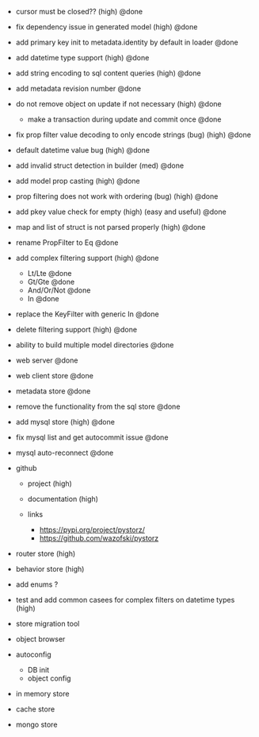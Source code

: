 - cursor must be closed?? (high) @done
- fix dependency issue in generated model (high) @done
- add primary key init to metadata.identity by default in loader @done
- add datetime type support (high) @done
- add string encoding to sql content queries (high) @done
- add metadata revision number @done
- do not remove object on update if not necessary (high) @done
    - make a transaction during update and commit once @done
- fix prop filter value decoding to only encode strings (bug) (high) @done
- default datetime value bug (high) @done
- add invalid struct detection in builder (med) @done
- add model prop casting (high) @done
- prop filtering does not work with ordering (bug) (high) @done
- add pkey value check for empty (high) (easy and useful) @done
- map and list of struct is not parsed properly (high) @done
- rename PropFilter to Eq @done
- add complex filtering support (high) @done
    - Lt/Lte @done
    - Gt/Gte @done
    - And/Or/Not @done
    - In @done
- replace the KeyFilter with generic In @done
- delete filtering support (high) @done
- ability to build multiple model directories @done
- web server @done
- web client store @done
- metadata store @done
- remove the functionality from the sql store @done
- add mysql store (high) @done
- fix mysql list and get autocommit issue @done
- mysql auto-reconnect @done

- github
    - project (high)
    - documentation (high)

    - links
        - https://pypi.org/project/pystorz/
        - https://github.com/wazofski/pystorz

- router store (high)
- behavior store (high)

- add enums ?
- test and add common casees for complex filters on datetime types (high)
- store migration tool
- object browser

- autoconfig
    - DB init
    - object config

- in memory store
- cache store
- mongo store
